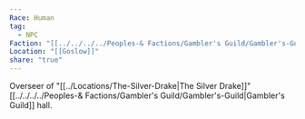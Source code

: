 ```yaml
---
Race: Human
tag:
  - NPC
Faction: "[[../../../../Peoples-& Factions/Gambler's Guild/Gambler's-Guild|Gambler's Guild]]"
Location: "[[Goslow]]"
share: "true"
---
```


Overseer of "[[../Locations/The-Silver-Drake|The Silver Drake]]" [[../../../../Peoples-& Factions/Gambler's Guild/Gambler's-Guild|Gambler's Guild]] hall.